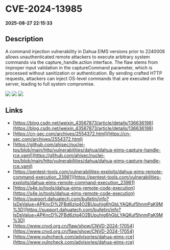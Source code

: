 # CVE-2024-13985

**2025-08-27 22:15:33**

## Description
A command injection vulnerability in Dahua EIMS versions prior to 2240008 allows unauthenticated remote attackers to execute arbitrary system commands via the capture_handle.action interface. The flaw stems from improper input validation in the captureCommand parameter, which is processed without sanitization or authentication. By sending crafted HTTP requests, attackers can inject OS-level commands that are executed on the server, leading to full system compromise.

![](https://img.shields.io/static/v1?label=Score&message=10.0&color=red)
![](https://img.shields.io/static/v1?label=Severity&message=CRITICAL&color=red)
![](https://img.shields.io/static/v1?label=CWE&message=RCE&color=green)

## Links
- [https://blog.csdn.net/weixin_43567873/article/details/136636198](https://blog.csdn.net/weixin_43567873/article/details/136636198)
- [https://cn-sec.com/archives/2554372.html](https://cn-sec.com/archives/2554372.html)
- [https://github.com/ahisec/nuclei-tps/blob/main/http/vulnerabilities/dahua/dahua-eims-capture-handle-rce.yaml](https://github.com/ahisec/nuclei-tps/blob/main/http/vulnerabilities/dahua/dahua-eims-capture-handle-rce.yaml)
- [https://pentest-tools.com/vulnerabilities-exploits/dahua-eims-remote-command-execution_23961](https://pentest-tools.com/vulnerabilities-exploits/dahua-eims-remote-command-execution_23961)
- [https://s4e.io/tools/dahua-eims-remote-code-execution](https://s4e.io/tools/dahua-eims-remote-code-execution)
- [https://support.dahuatech.com/bulletin/info?IsDpValue=APKncD%2FBd6zIq4O2BUpuhjg6hGbLYAQKuf5hnmPaK9M%3D](https://support.dahuatech.com/bulletin/info?IsDpValue=APKncD%2FBd6zIq4O2BUpuhjg6hGbLYAQKuf5hnmPaK9M%3D)
- [https://www.cnvd.org.cn/flaw/show/CNVD-2024-17054](https://www.cnvd.org.cn/flaw/show/CNVD-2024-17054)
- [https://www.vulncheck.com/advisories/dahua-eims-rce](https://www.vulncheck.com/advisories/dahua-eims-rce)
